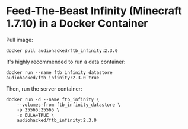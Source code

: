 # Feed-The-Beast Infinity (Minecraft 1.7.10) in a Docker Container
Pull image:
```
docker pull audiohacked/ftb_infinity:2.3.0
```

It's highly recommended to run a data container:
```
docker run --name ftb_infinity_datastore audiohacked/ftb_infinity:2.3.0 true
```

Then, run the server container:
```
docker run -d --name ftb_infinity \
    --volumes-from ftb_infinity_datastore \
    -p 25565:25565 \
    -e EULA=TRUE \
    audiohacked/ftb_infinity:2.3.0
```
